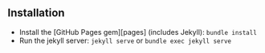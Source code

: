 
## Installation

- Install the [GitHub Pages gem][pages] (includes Jekyll): `bundle install`
- Run the jekyll server: `jekyll serve` or `bundle exec jekyll serve`

